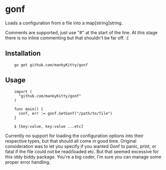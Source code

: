 gonf
====
Loads a configuration from a file into a map[string]string.

Comments are supported, just use "#" at the start of the line. At this stage there is no inline commenting but that shouldn't be far off. :(

## Installation

        go get github.com/mankyKitty/gonf

## Usage

        import (
          "github.com/mankyKitty/gonf"
        )

        func main() {
          conf, err := gonf.GetGonf("/path/to/file")
        }

        $ [key:value, key:value ...etc]

Currently no support for loading the configuration options into their respective types, but that should all come in good time. Original consideration was to let you specify if you wanted Gonf to panic, print, or fatal if the file could not be read/loaded etc. But that seemed excessive for this iddy biddy package. You're a big coder, I'm sure you can manage some proper error handling.
